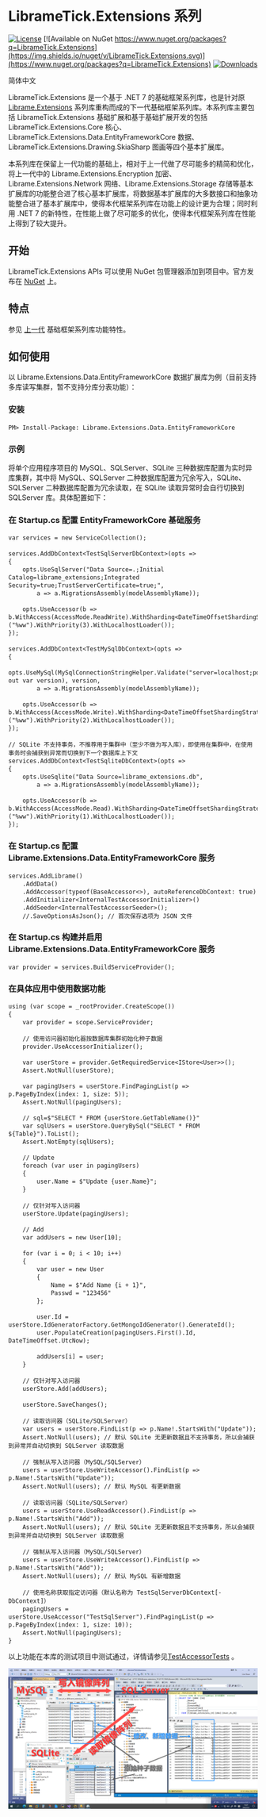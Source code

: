 LibrameTick.Extensions 系列
=========================

[![License](https://img.shields.io/badge/License-MIT-blue.svg)](https://github.com/librame/extensions-tick/blob/main/LICENSE)
[![Available on NuGet https://www.nuget.org/packages?q=LibrameTick.Extensions](https://img.shields.io/nuget/v/LibrameTick.Extensions.svg)](https://www.nuget.org/packages?q=LibrameTick.Extensions)
[![Downloads](https://img.shields.io/nuget/dt/LibrameTick.Extensions)](https://www.nuget.org/packages/LibrameTick.Extensions/)

简体中文

LibrameTick.Extensions 是一个基于 .NET 7 的基础框架系列库，也是针对原 [Librame.Extensions](https://github.com/librame/extensions/blob/master/README.md) 系列库重构而成的下一代基础框架系列库。本系列库主要包括 LibrameTick.Extensions 基础扩展和基于基础扩展开发的包括 LibrameTick.Extensions.Core 核心、LibrameTick.Extensions.Data.EntityFrameworkCore 数据、LibrameTick.Extensions.Drawing.SkiaSharp 图画等四个基本扩展库。

本系列库在保留上一代功能的基础上，相对于上一代做了尽可能多的精简和优化，将上一代中的 Librame.Extensions.Encryption 加密、Librame.Extensions.Network 网络、Librame.Extensions.Storage 存储等基本扩展库的功能整合进了核心基本扩展库，将数据基本扩展库的大多数接口和抽象功能整合进了基本扩展库中，使得本代框架系列库在功能上的设计更为合理；同时利用 .NET 7 的新特性，在性能上做了尽可能多的优化，使得本代框架系列库在性能上得到了较大提升。

## 开始

LibrameTick.Extensions APIs 可以使用 NuGet 包管理器添加到项目中。官方发布在 [NuGet](https://www.nuget.org/packages?q=LibrameTick.Extensions) 上。

## 特点

参见 [上一代](https://github.com/librame/extensions/blob/master/README.md) 基础框架系列库功能特性。

## 如何使用

以 Librame.Extensions.Data.EntityFrameworkCore 数据扩展库为例（目前支持多库读写集群，暂不支持分库分表功能）：

### 安装

    PM> Install-Package: Librame.Extensions.Data.EntityFrameworkCore

### 示例

将单个应用程序项目的 MySQL、SQLServer、SQLite 三种数据库配置为实时异库集群，其中将 MySQL、SQLServer 二种数据库配置为冗余写入，SQLite、SQLServer 二种数据库配置为冗余读取，在 SQLite 读取异常时会自行切换到 SQLServer 库。具体配置如下：

### 在 Startup.cs 配置 EntityFrameworkCore 基础服务

	var services = new ServiceCollection();

	services.AddDbContext<TestSqlServerDbContext>(opts =>
	{
		opts.UseSqlServer("Data Source=.;Initial Catalog=librame_extensions;Integrated Security=true;TrustServerCertificate=true;",
			a => a.MigrationsAssembly(modelAssemblyName));

		opts.UseAccessor(b => b.WithAccess(AccessMode.ReadWrite).WithSharding<DateTimeOffsetShardingStrategy>("%ww").WithPriority(3).WithLocalhostLoader());
	});

	services.AddDbContext<TestMySqlDbContext>(opts =>
	{
		opts.UseMySql(MySqlConnectionStringHelper.Validate("server=localhost;port=3306;database=librame_extensions;user=root;password=123456;", out var version), version,
			a => a.MigrationsAssembly(modelAssemblyName));

		opts.UseAccessor(b => b.WithAccess(AccessMode.Write).WithSharding<DateTimeOffsetShardingStrategy>("%ww").WithPriority(2).WithLocalhostLoader());
	});

	// SQLite 不支持事务，不推荐用于集群中（至少不做为写入库），即使用在集群中，在使用事务时会捕获到异常而切换到下一个数据库上下文
	services.AddDbContext<TestSqliteDbContext>(opts =>
	{
		opts.UseSqlite("Data Source=librame_extensions.db",
			a => a.MigrationsAssembly(modelAssemblyName));

		opts.UseAccessor(b => b.WithAccess(AccessMode.Read).WithSharding<DateTimeOffsetShardingStrategy>("%ww").WithPriority(1).WithLocalhostLoader());
	});
	
### 在 Startup.cs 配置 Librame.Extensions.Data.EntityFrameworkCore 服务

	services.AddLibrame()
		.AddData()
		.AddAccessor(typeof(BaseAccessor<>), autoReferenceDbContext: true)
		.AddInitializer<InternalTestAccessorInitializer>()
		.AddSeeder<InternalTestAccessorSeeder>();
		//.SaveOptionsAsJson(); // 首次保存选项为 JSON 文件

### 在 Startup.cs 构建并启用 Librame.Extensions.Data.EntityFrameworkCore 服务

	var provider = services.BuildServiceProvider();
	
### 在具体应用中使用数据功能

	using (var scope = _rootProvider.CreateScope())
	{
		var provider = scope.ServiceProvider;

		// 使用访问器初始化器按数据库集群初始化种子数据
		provider.UseAccessorInitializer();

		var userStore = provider.GetRequiredService<IStore<User>>();
		Assert.NotNull(userStore);

		var pagingUsers = userStore.FindPagingList(p => p.PageByIndex(index: 1, size: 5));
		Assert.NotNull(pagingUsers);

		// sql=$"SELECT * FROM {userStore.GetTableName()}"
		var sqlUsers = userStore.QueryBySql("SELECT * FROM ${Table}").ToList();
		Assert.NotEmpty(sqlUsers);

		// Update
		foreach (var user in pagingUsers)
		{
		    user.Name = $"Update {user.Name}";
		}

		// 仅针对写入访问器
		userStore.Update(pagingUsers);

		// Add
		var addUsers = new User[10];

		for (var i = 0; i < 10; i++)
		{
		    var user = new User
		    {
		        Name = $"Add Name {i + 1}",
		        Passwd = "123456"
		    };

		    user.Id = userStore.IdGeneratorFactory.GetMongoIdGenerator().GenerateId();
		    user.PopulateCreation(pagingUsers.First().Id, DateTimeOffset.UtcNow);

		    addUsers[i] = user;
		}

		// 仅针对写入访问器
		userStore.Add(addUsers);

		userStore.SaveChanges();

		// 读取访问器（SQLite/SQLServer）
		var users = userStore.FindList(p => p.Name!.StartsWith("Update"));
		Assert.NotNull(users); // 默认 SQLite 无更新数据且不支持事务，所以会捕获到异常并自动切换到 SQLServer 读取数据

		// 强制从写入访问器（MySQL/SQLServer）
		users = userStore.UseWriteAccessor().FindList(p => p.Name!.StartsWith("Update"));
		Assert.NotNull(users); // 默认 MySQL 有更新数据

		// 读取访问器（SQLite/SQLServer）
		users = userStore.UseReadAccessor().FindList(p => p.Name!.StartsWith("Add"));
		Assert.NotNull(users); // 默认 SQLite 无更新数据且不支持事务，所以会捕获到异常并自动切换到 SQLServer 读取数据

		// 强制从写入访问器（MySQL/SQLServer）
		users = userStore.UseWriteAccessor().FindList(p => p.Name!.StartsWith("Add"));
		Assert.NotNull(users); // 默认 MySQL 有新增数据

		// 使用名称获取指定访问器（默认名称为 TestSqlServerDbContext[-DbContext]）
		pagingUsers = userStore.UseAccessor("TestSqlServer").FindPagingList(p => p.PageByIndex(index: 1, size: 10));
		Assert.NotNull(pagingUsers);
	}
	
以上功能在本库的测试项目中测试通过，详情请参见[TestAccessorTests](https://github.com/librame/extensions-tick/blob/main/test/LibrameTick.Extensions.Data.EntityFrameworkCore.Tests/Accessing/TestAccessorTests.cs) 。

![1](./test/LibrameTick.Extensions.Data.EntityFrameworkCore.Tests/_resources/GA-7.0.5.898-230503.min.png)